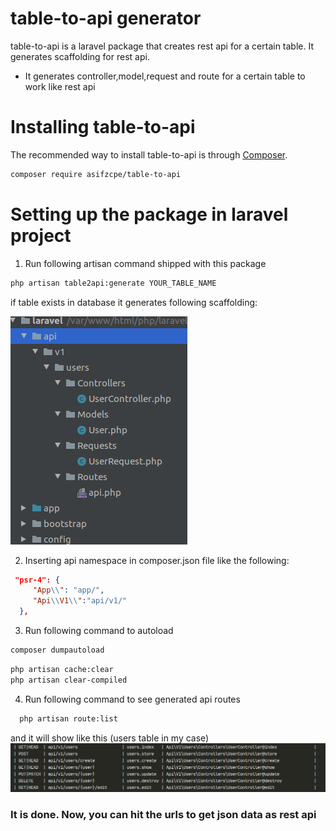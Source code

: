 # table-to-api generator
table-to-api is a laravel package that creates rest api for a certain table. It generates scaffolding for rest api.
  - It generates controller,model,request and route for a certain table to work like rest api
  
# Installing table-to-api
The recommended way to install table-to-api is through
[Composer](https://getcomposer.org/).

```bash
composer require asifzcpe/table-to-api
```
# Setting up the package in laravel project
1. Run following artisan command shipped with this package
```bash
php artisan table2api:generate YOUR_TABLE_NAME
```
if table exists in database it generates following scaffolding:

![Image of table-to-api](https://raw.githubusercontent.com/asifzcpe/table-to-api/master/docs/Screenshot%20from%202020-03-13%2000-26-21.png)

2. Inserting api namespace in composer.json file like the following:
```json
 "psr-4": {
     "App\\": "app/",
     "Api\\V1\\":"api/v1/"
  },
```
3. Run following command to autoload
```bash
composer dumpautoload
```
```bash
php artisan cache:clear
php artisan clear-compiled
```
4. Run following command to see generated api routes
```bash
  php artisan route:list
```
and it will show like this (users table in my case)
![Image of route lists](https://raw.githubusercontent.com/asifzcpe/table-to-api/master/docs/Screenshot%20from%202020-03-13%2000-49-09.png)

### It is done. Now, you can hit the urls to get json data as rest api
